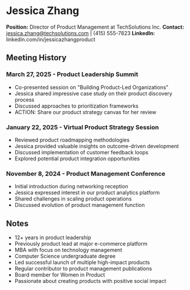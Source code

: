# Jessica Zhang
**Position:** Director of Product Management at TechSolutions Inc.
**Contact:** jessica.zhang@techsolutions.com | (415) 555-7823
**LinkedIn:** linkedin.com/in/jessicazhangproduct

## Meeting History

### March 27, 2025 - Product Leadership Summit
* Co-presented session on "Building Product-Led Organizations"
* Jessica shared impressive case study on their product discovery process
* Discussed approaches to prioritization frameworks
* ACTION: Share our product strategy canvas for her review

### January 22, 2025 - Virtual Product Strategy Session
* Reviewed product roadmapping methodologies
* Jessica provided valuable insights on outcome-driven development
* Discussed implementation of customer feedback loops
* Explored potential product integration opportunities

### November 8, 2024 - Product Management Conference
* Initial introduction during networking reception
* Jessica expressed interest in our product analytics platform
* Shared challenges in scaling product operations
* Discussed evolution of product management function

## Notes
* 12+ years in product leadership
* Previously product lead at major e-commerce platform
* MBA with focus on technology management
* Computer Science undergraduate degree
* Led successful launch of multiple high-impact products
* Regular contributor to product management publications
* Board member for Women in Product
* Passionate about creating products with positive social impact